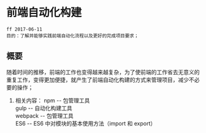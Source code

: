 # 前端自动化构建

    ff 2017-06-11
    目的：了解并能够实践前端自动化流程以及更好的完成项目要求；

## 概要

随着时间的推移，前端的工作也变得越来越复杂，为了使前端的工作省去无意义的重复工作，变得更加便捷，就产生了前端自动化构建的方式来管理项目，减少不必要的操作；

1. 相关内容：
    npm -- 包管理工具  
    gulp -- 自动化构建工具  
    webpack -- 包管理工具  
    ES6 -- ES6 中对模块的基本使用方法（import 和 export）

